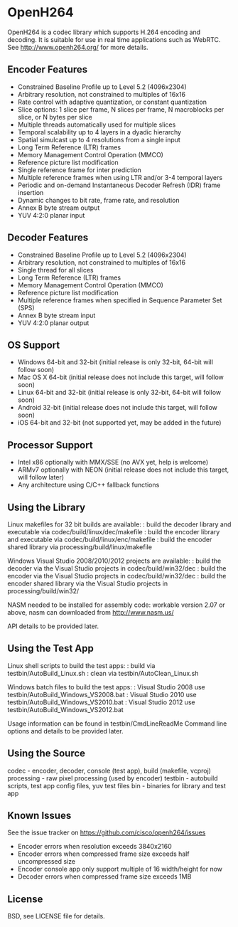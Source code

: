 OpenH264
=======
OpenH264 is a codec library which supports H.264 encoding and decoding. It is suitable for use in real time applications such as WebRTC. See http://www.openh264.org/ for more details.

Encoder Features
------------------------
- Constrained Baseline Profile up to Level 5.2 (4096x2304)
- Arbitrary resolution, not constrained to multiples of 16x16
- Rate control with adaptive quantization, or constant quantization
- Slice options: 1 slice per frame, N slices per frame, N macroblocks per slice, or N bytes per slice
- Multiple threads automatically used for multiple slices
- Temporal scalability up to 4 layers in a dyadic hierarchy
- Spatial simulcast up to 4 resolutions from a single input
- Long Term Reference (LTR) frames
- Memory Management Control Operation (MMCO)
- Reference picture list modification
- Single reference frame for inter prediction
- Multiple reference frames when using LTR and/or 3-4 temporal layers
- Periodic and on-demand Instantaneous Decoder Refresh (IDR) frame insertion
- Dynamic changes to bit rate, frame rate, and resolution
- Annex B byte stream output
- YUV 4:2:0 planar input

Decoder Features
------------------------
- Constrained Baseline Profile up to Level 5.2 (4096x2304)
- Arbitrary resolution, not constrained to multiples of 16x16
- Single thread for all slices
- Long Term Reference (LTR) frames
- Memory Management Control Operation (MMCO)
- Reference picture list modification
- Multiple reference frames when specified in Sequence Parameter Set (SPS)
- Annex B byte stream input
- YUV 4:2:0 planar output

OS Support
----------------
- Windows 64-bit and 32-bit (initial release is only 32-bit, 64-bit will follow soon)
- Mac OS X 64-bit (initial release does not include this target, will follow soon)
- Linux 64-bit and 32-bit (initial release is only 32-bit, 64-bit will follow soon)
- Android 32-bit (initial release does not include this target, will follow soon)
- iOS 64-bit and 32-bit (not supported yet, may be added in the future)

Processor Support
-------------------------
- Intel x86 optionally with MMX/SSE (no AVX yet, help is welcome)
- ARMv7 optionally with NEON (initial release does not include this target, will follow later)
- Any architecture using C/C++ fallback functions

Using the Library
-----------------------
Linux makefiles for 32 bit builds are available:
    : build the decoder library and executable via codec/build/linux/dec/makefile
    : build the encoder library and executable via codec/build/linux/enc/makefile
    : build the encoder shared library via processing/build/linux/makefile

Windows Visual Studio 2008/2010/2012 projects are available:
    : build the decoder via the Visual Studio projects in codec/build/win32/dec
    : build the encoder via the Visual Studio projects in codec/build/win32/dec
    : build the encoder shared library via the Visual Studio projects in processing/build/win32/

NASM needed to be installed for assembly code: workable version 2.07 or above, nasm can downloaded from http://www.nasm.us/

API details to be provided later.

Using the Test App
-------------------------
Linux shell scripts to build the test apps:
    : build via testbin/AutoBuild_Linux.sh
    : clean via testbin/AutoClean_Linux.sh

Windows batch files to build the test apps:
    : Visual Studio 2008 use testbin/AutoBuild_Windows_VS2008.bat
    : Visual Studio 2010 use testbin/AutoBuild_Windows_VS2010.bat
    : Visual Studio 2012 use testbin/AutoBuild_Windows_VS2012.bat

Usage information can be found in testbin/CmdLineReadMe
Command line options and details to be provided later.

Using the Source
-----------------------
codec - encoder, decoder, console (test app), build (makefile, vcproj)
processing - raw pixel processing (used by encoder)
testbin - autobuild scripts, test app config files, yuv test files
bin - binaries for library and test app

Known Issues
-------------------
See the issue tracker on https://github.com/cisco/openh264/issues
- Encoder errors when resolution exceeds 3840x2160
- Encoder errors when compressed frame size exceeds half uncompressed size
- Encoder console app only support multiple of 16 width/height for now
- Decoder errors when compressed frame size exceeds 1MB

License
----------
BSD, see LICENSE file for details.
